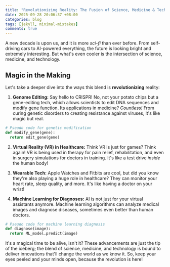 ```yaml
---
title: "Revolutionizing Reality: The Fusion of Science, Medicine & Tech Magic!"
date: 2025-09-28 20:06:37 +08:00
categories: blog
tags: [jekyll, minimal-mistakes]
comments: true
---
```


A new decade is upon us, and it is more *sci-fi* than ever before. From self-driving cars to AI-powered everything, the future is looking bright and extremely interesting. But what's even cooler is the intersection of science, medicine, and technology. 

## Magic in the Making

Let's take a deeper dive into the ways this blend is **revolutionizing** reality:

1. **Genome Editing:** Say hello to CRISPR! No, not your potato chips but a gene-editing tech, which allows scientists to edit DNA sequences and modify gene function. Its applications in medicine? *Countless!* From curing genetic disorders to creating resistance against viruses, it's like magic but real.

```python
# Pseudo code for genetic modification
def modify_gene(gene):
  return edit_gene(gene)
```

2. **Virtual Reality (VR) in Healthcare:** Think VR is just for games? Think again! VR is being used in therapy for pain relief, rehabilitation, and even in surgery simulations for doctors in training. It's like a test drive *inside* the human body!

3. **Wearable Tech:** Apple Watches and Fitbits are cool, but did you know they're also playing a huge role in healthcare? They can monitor your heart rate, sleep quality, and more. It's like having a doctor on your wrist!

4. **Machine Learning for Diagnoses:** AI is not just for your virtual assistants anymore. Machine learning algorithms can analyze medical images and diagnose diseases, sometimes even better than human doctors. 

```python
# Pseudo code for machine learning diagnosis
def diagnose(image):
  return ML_model.predict(image)
```

It's a magical time to be alive, isn't it? These advancements are just the tip of the iceberg; the blend of science, medicine, and technology is bound to deliver innovations that'll change the world as we know it. So, keep your eyes peeled and your minds open, because the revolution is here!
